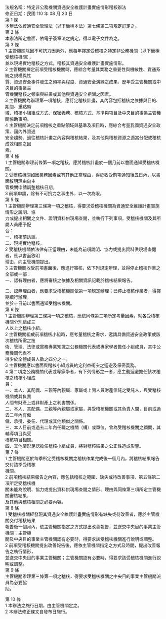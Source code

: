 法規名稱：特定非公務機關資通安全維護計畫實施情形稽核辦法  
修正日期：民國 110 年 08 月 23 日  
第 1 條  
本辦法依資通安全管理法（以下簡稱本法）第七條第二項規定訂定之。  
第 2 條  
本辦法所定書面，依電子簽章法之規定，得以電子文件為之。  
第 3 條  
1 主管機關除因不可抗力因素外，應每年擇定受稽核之特定非公務機關（以下簡稱受稽核機關），  
並以現場實地稽核之方式，稽核其資通安全維護計畫實施情形。  
2 主管機關擇定前項受稽核機關時，應綜合考量其業務之重要性與機敏性、資通系統之規模與性  
質、資通安全事件發生之頻率與程度、資通安全演練之成果、歷年受主管機關或中央目的事業主  
管機關稽核之頻率與結果或其他與資通安全相關之因素。  
3 主管機關為辦理第一項稽核，應訂定稽核計畫，其內容包括稽核之依據與目的、期間、重點領  
域、稽核小組組成方式、保密義務、稽核方式、基準與項目及中央目的事業主管機關協助事項。  
4 主管機關決定前項稽核之重點領域與基準及項目時，應綜合考量我國資通安全政策、國內外資通  
安全趨勢、過往稽核計畫之內容與稽核結果，及其他與稽核資源之適當分配或稽核成效相關之因  
素。  
第 4 條  
1 主管機關辦理前條第一項之稽核，應將稽核計畫於一個月前以書面通知受稽核機關。  
2 受稽核機關如因業務因素或有其他正當理由，得於收受前項通知後五日內，以書面敘明理由向主  
管機關申請調整稽核日期。  
3 前項申請，除有不可抗力之事由外，以一次為限。  
第 5 條  
1 主管機關辦理第三條第一項之稽核，得要求受稽核機關為資通安全維護計畫實施情形之說明、協  
力或提出相關之文件、證明資料供現場查閱，並執行下列事項，受稽核機關及其所屬人員應予配  
合：  
一、稽核前訪談。  
二、現場實地稽核。  
2 受稽核機關依法律有正當理由，未能為前項說明、協力或提出資料供現場查閱者，應以書面敘明  
理由，向主管機關提出。  
3 主管機關收受前項書面後，應進行審核，依下列規定辦理，並得停止稽核作業之全部或一部：  
一、認有理由者，應將審核之依據及相關資訊記載於稽核結果報告。  


二、認無理由者，應要求受稽核機關依第一項規定辦理；已停止稽核作業者，得擇期續行辦理，  
並於十日前以書面通知受稽核機關。  
第 6 條  
1 主管機關辦理第三條第一項之稽核，應依同條第二項所定考量因素，就各受稽核機關分別組成三  
人以上之稽核小組。  
2 主管機關組成前項稽核小組時，應考量稽核之需求，邀請具備資通安全政策或該次稽核所需之技  
術、管理、法律或實務專業知識之公務機關代表或專家學者擔任小組成員，其中公務機關代表不  
得少於全體成員人數之四分之一。  
3 主管機關應以書面與稽核小組成員約定利益衝突之迴避及保密義務。  
4 第二項之公務機關代表或專家學者，有下列情形之一者，應主動迴避擔任該次稽核之稽核小組成  
員：  
一、本人、其配偶、三親等內親屬、家屬或上開人員財產信託之受託人，與受稽核機關或其負責  
人間有財產上或非財產上之利害關係。  
二、本人、其配偶、三親等內親屬或家屬，與受稽核機關或其負責人間，目前或過去二年內有僱  
傭、承攬、委任、代理或其他類似之關係。  
三、本人目前或過去二年內任職之機關（構）或單位，曾為受稽核機關之顧問，其輔導項目與受  
稽核項目相關。  
四、其他情形足認擔任稽核小組成員，將對稽核結果之公正性造成影響。  
第 7 條  
1 主管機關應於每季所定受稽核機關之稽核作業完成後一個月內，將稽核結果報告交付該季受稽核  
機關。  
2 前項稽核結果報告之內容，應包括稽核之範圍、缺失或待改善事項、第五條第二項所定受稽核機  
關未能為說明、協力或提出資料供現場查閱之情形、理由與同條第三項所定主管機關審核結果，  
及其他與稽核相關之必要內容。  
第 8 條  
1 受稽核機關經發現其資通安全維護計畫實施情形有缺失或待改善者，應於主管機關交付稽核結果  
報告後一個月內，依主管機關指定之方式提出改善報告，並送交中央目的事業主管機關；主管機  
關及中央目的事業主管機關認有必要時，得要求該受稽核機關進行說明或調整。  
2 前項受稽核機關提出改善報告後，應依主管機關指定之方式及時間，提出改善報告之執行情形，  
並送交中央目的事業主管機關；主管機關認有必要時，得要求該受稽核機關進行說明或調整。  
第 9 條  
主管機關辦理第三條第一項之稽核，得要求受稽核機關之中央目的事業主管機關派員為必要協  
助。  


第 10 條  
1 本辦法之施行日期，由主管機關定之。  
2 本辦法修正條文自發布日施行。  


